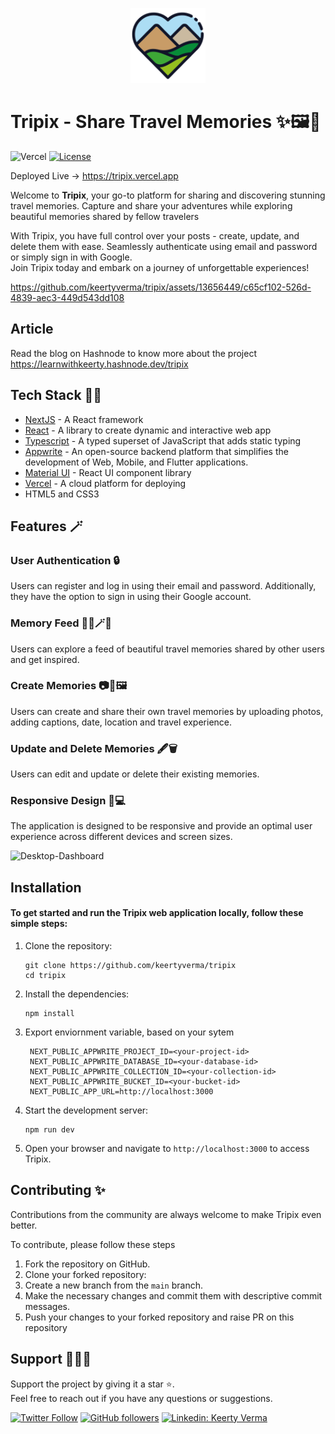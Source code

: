 <p align="center">
  <a href="https://tripix.vercel.app/" target="blank"><img src="public\images\logo.png" width="120" alt="tripix" /></a>
</p>

<!-- [![Tripix logo](public\images\logo.png)](https://tripix.vercel.app) -->

# Tripix - Share Travel Memories ✨🖼️📸

![Vercel](https://vercelbadge.vercel.app/api/keertyverma/tripix) [![License](https://img.shields.io/badge/license-MIT-blue.svg)](https://github.com/keertyverma/tripix/blob/main/LICENSE)

Deployed Live -> https://tripix.vercel.app

Welcome to <strong>Tripix</strong>, your go-to platform for sharing and discovering stunning travel memories. Capture and share your adventures while exploring beautiful memories shared by fellow travelers

With Tripix, you have full control over your posts - create, update, and delete them with ease. Seamlessly authenticate using email and password or simply sign in with Google.
<br />Join Tripix today and embark on a journey of unforgettable experiences!

https://github.com/keertyverma/tripix/assets/13656449/c65cf102-526d-4839-aec3-449d543dd108

## Article

Read the blog on Hashnode to know more about the project
https://learnwithkeerty.hashnode.dev/tripix

## Tech Stack 👩‍💻

- [NextJS](https://nextjs.org/) - A React framework
- [React](https://react.dev/) - A library to create dynamic and interactive web app
- [Typescript](https://www.typescriptlang.org/) - A typed superset of JavaScript that adds static typing
- [Appwrite](https://appwrite.io/) - An open-source backend platform that simplifies the development of Web, Mobile, and Flutter applications.
- [Material UI](https://mui.com/) - React UI component library
- [Vercel](https://vercel.com/) - A cloud platform for deploying
- HTML5 and CSS3

## Features 🪄

### <strong>User Authentication 🔒</strong>

Users can register and log in using their email and password. Additionally, they have the option to sign in using their Google account.

### <strong>Memory Feed 👯‍♀️🪄📍</strong>

Users can explore a feed of beautiful travel memories shared by other users and get inspired.

### <strong>Create Memories 📷📸🖼️</strong>

Users can create and share their own travel memories by uploading photos, adding captions, date, location and travel experience.

### <strong>Update and Delete Memories 🖋️🗑️</strong>

Users can edit and update or delete their existing memories.

### <strong>Responsive Design 📱💻</strong>

The application is designed to be responsive and provide an optimal user experience across different devices and screen sizes.

![Desktop-Dashboard](https://github.com/keertyverma/tripix/assets/13656449/5eb3d9d4-5ce3-48af-ad1d-3387aff6ec4d)

## Installation

#### To get started and run the Tripix web application locally, follow these simple steps:

1. Clone the repository:

   ```shell
   git clone https://github.com/keertyverma/tripix
   cd tripix
   ```

2. Install the dependencies:

   ```shell
   npm install
   ```

3. Export enviornment variable, based on your sytem

   ```
    NEXT_PUBLIC_APPWRITE_PROJECT_ID=<your-project-id>
    NEXT_PUBLIC_APPWRITE_DATABASE_ID=<your-database-id>
    NEXT_PUBLIC_APPWRITE_COLLECTION_ID=<your-collection-id>
    NEXT_PUBLIC_APPWRITE_BUCKET_ID=<your-bucket-id>
    NEXT_PUBLIC_APP_URL=http://localhost:3000

   ```

4. Start the development server:

   ```shell
   npm run dev
   ```

5. Open your browser and navigate to `http://localhost:3000` to access Tripix.

## Contributing ✨

Contributions from the community are always welcome to make Tripix even better.

To contribute, please follow these steps

1. Fork the repository on GitHub.
2. Clone your forked repository:
3. Create a new branch from the `main` branch.
4. Make the necessary changes and commit them with descriptive commit messages.
5. Push your changes to your forked repository and raise PR on this repository

## Support 💖👩‍💻

Support the project by giving it a star ⭐.
<br> Feel free to reach out if you have any questions or suggestions.

[![Twitter Follow](https://img.shields.io/twitter/follow/KeertyVerma?style=social)](https://twitter.com/KeertyVerma)
[![GitHub followers](https://img.shields.io/github/followers/keertyverma?style=social)](https://github.com/keertyverma)
[![Linkedin: Keerty Verma](https://img.shields.io/badge/-Keerty%20Verma-blue?style=flat-square&logo=Linkedin&logoColor=white&link=https://www.linkedin.com/in/keertyverma/)](https://www.linkedin.com/in/keertyverma/)
